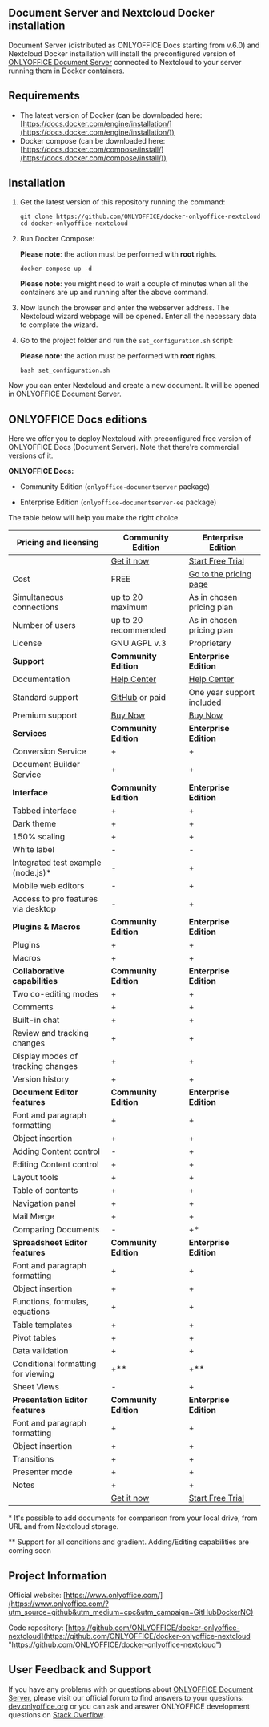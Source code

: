 ## Document Server and Nextcloud Docker installation

Document Server (distributed as ONLYOFFICE Docs starting from v.6.0) and Nextcloud Docker installation will install the preconfigured version of [ONLYOFFICE Document Server][2] connected to Nextcloud to your server running them in Docker containers.


## Requirements

* The latest version of Docker (can be downloaded here: [https://docs.docker.com/engine/installation/](https://docs.docker.com/engine/installation/))
* Docker compose (can be downloaded here: [https://docs.docker.com/compose/install/](https://docs.docker.com/compose/install/))


## Installation

1. Get the latest version of this repository running the command:

    ```
    git clone https://github.com/ONLYOFFICE/docker-onlyoffice-nextcloud
    cd docker-onlyoffice-nextcloud
    ```

2. Run Docker Compose:

    **Please note**: the action must be performed with **root** rights.

    ```
    docker-compose up -d
    ```

    **Please note**: you might need to wait a couple of minutes when all the containers are up and running after the above command.

3. Now launch the browser and enter the webserver address. The Nextcloud wizard webpage will be opened. Enter all the necessary data to complete the wizard.

4. Go to the project folder and run the `set_configuration.sh` script:

    **Please note**: the action must be performed with **root** rights.

    ```
    bash set_configuration.sh
    ```

Now you can enter Nextcloud and create a new document. It will be opened in ONLYOFFICE Document Server.


## ONLYOFFICE Docs editions

Here we offer you to deploy Nextcloud with preconfigured free version of ONLYOFFICE Docs (Document Server). Note that there're commercial versions of it. 

**ONLYOFFICE Docs:**

* Community Edition (`onlyoffice-documentserver` package)

* Enterprise Edition (`onlyoffice-documentserver-ee` package)

The table below will help you make the right choice.

| Pricing and licensing | Community Edition | Enterprise Edition |
| ------------- | ------------- | ------------- |
| | [Get it now](https://www.onlyoffice.com/download.aspx?utm_source=github&utm_medium=cpc&utm_campaign=GitHubDockerNC)  | [Start Free Trial](https://www.onlyoffice.com/enterprise-edition-free.aspx?utm_source=github&utm_medium=cpc&utm_campaign=GitHubDockerNC)  |
| Cost  | FREE  | [Go to the pricing page](https://www.onlyoffice.com/docs-enterprise-prices.aspx?utm_source=github&utm_medium=cpc&utm_campaign=GitHubDockerNC)  |
| Simultaneous connections | up to 20 maximum  | As in chosen pricing plan |
| Number of users | up to 20 recommended | As in chosen pricing plan |
| License | GNU AGPL v.3 | Proprietary |
| **Support** | **Community Edition** | **Enterprise Edition** | 
| Documentation | [Help Center](https://helpcenter.onlyoffice.com/installation/docs-community-index.aspx) | [Help Center](https://helpcenter.onlyoffice.com/installation/docs-enterprise-index.aspx) |
| Standard support | [GitHub](https://github.com/ONLYOFFICE/DocumentServer/issues) or paid | One year support included |
| Premium support | [Buy Now](https://www.onlyoffice.com/support.aspx?utm_source=github&utm_medium=cpc&utm_campaign=GitHubDockerNC) | [Buy Now](https://www.onlyoffice.com/support.aspx?utm_source=github&utm_medium=cpc&utm_campaign=GitHubDockerNC) |
| **Services** | **Community Edition** | **Enterprise Edition** |
| Conversion Service                | + | + |
| Document Builder Service          | + | + |
| **Interface** | **Community Edition** | **Enterprise Edition** |
| Tabbed interface                       | + | + | 
| Dark theme                             | + | + |
| 150% scaling                           | + | + |
| White label                            | - | - |
| Integrated test example (node.js)*     | - | + |
| Mobile web editors                     | - | + |
| Access to pro features via desktop     | - | + |
| **Plugins & Macros** | **Community Edition** | **Enterprise Edition** |
| Plugins                           | + | + |
| Macros                            | + | + |
| **Collaborative capabilities** | **Community Edition** | **Enterprise Edition** |
| Two co-editing modes              | + | + |
| Comments                          | + | + |
| Built-in chat                     | + | + |
| Review and tracking changes       | + | + |
| Display modes of tracking changes | + | + |
| Version history                   | + | + |
| **Document Editor features** | **Community Edition** | **Enterprise Edition** |
| Font and paragraph formatting   | + | + |
| Object insertion                | + | + |
| Adding Content control          | - | + | 
| Editing Content control         | + | + | 
| Layout tools                    | + | + |
| Table of contents               | + | + |
| Navigation panel                | + | + |
| Mail Merge                      | + | + |
| Comparing Documents             | - | +* |
| **Spreadsheet Editor features** | **Community Edition** | **Enterprise Edition** |
| Font and paragraph formatting   | + | + |
| Object insertion                | + | + |
| Functions, formulas, equations  | + | + |
| Table templates                 | + | + |
| Pivot tables                    | + | + |
| Data validation                 | + | + |
| Conditional formatting  for viewing | +** | +** |
| Sheet Views                     | - | + |
| **Presentation Editor features** | **Community Edition** | **Enterprise Edition** |
| Font and paragraph formatting   | + | + |
| Object insertion                | + | + |
| Transitions                     | + | + |
| Presenter mode                  | + | + |
| Notes                           | + | + |
| | [Get it now](https://www.onlyoffice.com/download.aspx?utm_source=github&utm_medium=cpc&utm_campaign=GitHubDockerNC)  | [Start Free Trial](https://www.onlyoffice.com/enterprise-edition-free.aspx?utm_source=github&utm_medium=cpc&utm_campaign=GitHubDockerNC)  |

\*  It's possible to add documents for comparison from your local drive, from URL and from Nextcloud storage.

\** Support for all conditions and gradient. Adding/Editing capabilities are coming soon

## Project Information

Official website: [https://www.onlyoffice.com/](https://www.onlyoffice.com/?utm_source=github&utm_medium=cpc&utm_campaign=GitHubDockerNC)

Code repository: [https://github.com/ONLYOFFICE/docker-onlyoffice-nextcloud](https://github.com/ONLYOFFICE/docker-onlyoffice-nextcloud "https://github.com/ONLYOFFICE/docker-onlyoffice-nextcloud")


## User Feedback and Support

If you have any problems with or questions about [ONLYOFFICE Document Server][2], please visit our official forum to find answers to your questions: [dev.onlyoffice.org][1] or you can ask and answer ONLYOFFICE development questions on [Stack Overflow][3].

[1]: http://dev.onlyoffice.org
[2]: https://github.com/ONLYOFFICE/DocumentServer
[3]: http://stackoverflow.com/questions/tagged/onlyoffice
